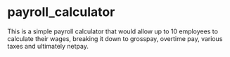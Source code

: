 # payroll_calculator

This is a simple payroll calculator that would allow up to 10 employees to calculate their wages, breaking it down to grosspay, overtime pay, various taxes and ultimately netpay.
